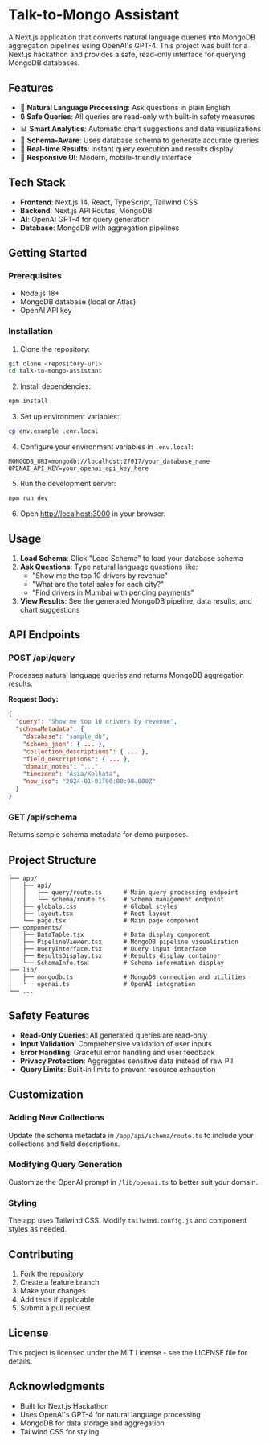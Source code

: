 # Talk-to-Mongo Assistant

A Next.js application that converts natural language queries into MongoDB aggregation pipelines using OpenAI's GPT-4. This project was built for a Next.js hackathon and provides a safe, read-only interface for querying MongoDB databases.

## Features

- 🤖 **Natural Language Processing**: Ask questions in plain English
- 🔒 **Safe Queries**: All queries are read-only with built-in safety measures
- 📊 **Smart Analytics**: Automatic chart suggestions and data visualizations
- 🎯 **Schema-Aware**: Uses database schema to generate accurate queries
- 🚀 **Real-time Results**: Instant query execution and results display
- 📱 **Responsive UI**: Modern, mobile-friendly interface

## Tech Stack

- **Frontend**: Next.js 14, React, TypeScript, Tailwind CSS
- **Backend**: Next.js API Routes, MongoDB
- **AI**: OpenAI GPT-4 for query generation
- **Database**: MongoDB with aggregation pipelines

## Getting Started

### Prerequisites

- Node.js 18+ 
- MongoDB database (local or Atlas)
- OpenAI API key

### Installation

1. Clone the repository:
```bash
git clone <repository-url>
cd talk-to-mongo-assistant
```

2. Install dependencies:
```bash
npm install
```

3. Set up environment variables:
```bash
cp env.example .env.local
```

4. Configure your environment variables in `.env.local`:
```env
MONGODB_URI=mongodb://localhost:27017/your_database_name
OPENAI_API_KEY=your_openai_api_key_here
```

5. Run the development server:
```bash
npm run dev
```

6. Open [http://localhost:3000](http://localhost:3000) in your browser.

## Usage

1. **Load Schema**: Click "Load Schema" to load your database schema
2. **Ask Questions**: Type natural language questions like:
   - "Show me the top 10 drivers by revenue"
   - "What are the total sales for each city?"
   - "Find drivers in Mumbai with pending payments"
3. **View Results**: See the generated MongoDB pipeline, data results, and chart suggestions

## API Endpoints

### POST /api/query
Processes natural language queries and returns MongoDB aggregation results.

**Request Body:**
```json
{
  "query": "Show me top 10 drivers by revenue",
  "schemaMetadata": {
    "database": "sample_db",
    "schema_json": { ... },
    "collection_descriptions": { ... },
    "field_descriptions": { ... },
    "domain_notes": "...",
    "timezone": "Asia/Kolkata",
    "now_iso": "2024-01-01T00:00:00.000Z"
  }
}
```

### GET /api/schema
Returns sample schema metadata for demo purposes.

## Project Structure

```
├── app/
│   ├── api/
│   │   ├── query/route.ts      # Main query processing endpoint
│   │   └── schema/route.ts     # Schema management endpoint
│   ├── globals.css             # Global styles
│   ├── layout.tsx              # Root layout
│   └── page.tsx                # Main page component
├── components/
│   ├── DataTable.tsx           # Data display component
│   ├── PipelineViewer.tsx      # MongoDB pipeline visualization
│   ├── QueryInterface.tsx      # Query input interface
│   ├── ResultsDisplay.tsx      # Results display container
│   └── SchemaInfo.tsx          # Schema information display
├── lib/
│   ├── mongodb.ts              # MongoDB connection and utilities
│   └── openai.ts               # OpenAI integration
└── ...
```

## Safety Features

- **Read-Only Queries**: All generated queries are read-only
- **Input Validation**: Comprehensive validation of user inputs
- **Error Handling**: Graceful error handling and user feedback
- **Privacy Protection**: Aggregates sensitive data instead of raw PII
- **Query Limits**: Built-in limits to prevent resource exhaustion

## Customization

### Adding New Collections
Update the schema metadata in `/app/api/schema/route.ts` to include your collections and field descriptions.

### Modifying Query Generation
Customize the OpenAI prompt in `/lib/openai.ts` to better suit your domain.

### Styling
The app uses Tailwind CSS. Modify `tailwind.config.js` and component styles as needed.

## Contributing

1. Fork the repository
2. Create a feature branch
3. Make your changes
4. Add tests if applicable
5. Submit a pull request

## License

This project is licensed under the MIT License - see the LICENSE file for details.

## Acknowledgments

- Built for Next.js Hackathon
- Uses OpenAI's GPT-4 for natural language processing
- MongoDB for data storage and aggregation
- Tailwind CSS for styling
